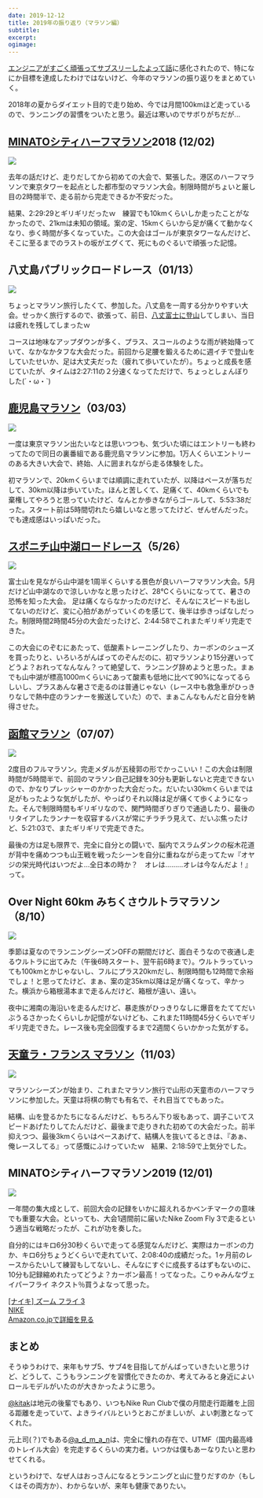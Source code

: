 ```yaml
---
date: 2019-12-12
title: 2019年の振り返り（マラソン編）
subtitle:
excerpt:
ogimage: 
---
```


[エンジニアがすごく頑張ってサブスリーしたよって話](https://techblog.kayac.com/sub-three-engineer)に感化されたので、特になにか目標を達成したわけではないけど、今年のマラソンの振り返りをまとめていく。

2018年の夏からダイエット目的で走り始め、今では月間100kmほど走っているので、ランニングの習慣をついたと思う。最近は寒いのでサボりがちだが...

## [MINATOシティハーフマラソン](https://minato-half.jp/)2018 (12/02)

![](/mol/images/2019/1212/07.jpg)

去年の話だけど、走りだしてから初めての大会で、緊張した。港区のハーフマラソンで東京タワーを起点とした都市型のマラソン大会。制限時間がちょいと厳し目の2時間半で、走る前から完走できるか不安だった。

結果、2:29:29とギリギリだったｗ　練習でも10kmくらいしか走ったことがなかったので、21kmは未知の領域。案の定、15kmくらいから足が痛くて動かなくなり、歩く時間が多くなっていた。この大会はゴールが東京タワーなんだけど、そこに至るまでのラストの坂がエグくて、死にものぐるいで頑張った記憶。

## 八丈島パブリックロードレース（01/13）

![](/mol/images/2019/1212/06.jpg)

ちょっとマラソン旅行したくて、参加した。八丈島を一周する分かりやすい大会。せっかく旅行するので、欲張って、前日、[八丈富士に登山](https://yamap.com/activities/2964169)してしまい、当日は疲れを残してしまったｗ

コースは地味なアップダウンが多く、プラス、スコールのような雨が終始降っていて、なかなかタフな大会だった。前回から足腰を鍛えるために週イチで登山をしていたせいか、足は大丈夫だった（疲れて歩いていたが）。ちょっと成長を感じていたが、タイムは2:27:11の２分速くなってただけで、ちょっとしょんぼりした(´・ω・`)

## [鹿児島マラソン](https://www.kagoshima-marathon.jp/)（03/03）

![](/mol/images/2019/1212/05.jpg)

一度は東京マラソン出たいなとは思いつつも、気づいた頃にはエントリーも終わってたので同日の裏番組である鹿児島マラソンに参加。1万人くらいエントリーのある大きい大会で、終始、人に囲まれながら走る体験をした。

初マラソンで、20kmくらいまでは順調に走れていたが、以降はペースが落ちだして、30km以降は歩いていた。ほんと苦しくて、足痛くて、40kmくらいでも棄権してやろうと思っていたけど、なんとか歩きながらゴールして、5:53:38だった。スタート前は5時間切れたら嬉しいなと思ってたけど、ぜんぜんだった。でも達成感はいっぱいだった。

## [スポニチ山中湖ロードレース](http://www.yamanakako-roadrace.com/)（5/26）

![](/mol/images/2019/1212/04.jpg)

富士山を見ながら山中湖を1周半くらいする景色が良いハーフマラソン大会。5月だけど山中湖なので涼しいかなと思ったけど、28℃くらいになってて、暑さの恐怖を知った大会。
足は痛くならなかったのだけど、そんなにスピードも出してないのだけど、変に心拍があがっていくのを感じて、後半は歩きっぱなしだった。制限時間2時間45分の大会だったけど、2:44:58でこれまたギリギリ完走できた。

この大会にのぞむにあたって、低酸素トレーニングしたり、カーボンのシューズを買ったりと、いろいろがんばってのぞんだのに、初マラソンより15分遅いってどうよ？おれってなんなん？って絶望して、ランニング辞めようと思った。まぁでも山中湖が標高1000mくらいにあって酸素も低地に比べて90%になってるらしいし、プラスあんな暑さで走るのは普通じゃない（レース中も救急車がひっきりなしで熱中症のランナーを搬送していた）ので、まぁこんなもんだと自分を納得させた。

## [函館マラソン](https://hakodate-marathon.jp/)（07/07）

![](/mol/images/2019/1212/03.jpg)

2度目のフルマラソン。完走メダルが五稜郭の形でかっこいい！この大会は制限時間が5時間半で、前回のマラソン自己記録を30分も更新しないと完走できないので、かなりプレッシャーのかかった大会だった。だいたい30kmくらいまでは足がもったような気がしたが、やっぱりそれ以降は足が痛くて歩くようになった。そんで制限時間もギリギリなので、関門時間ぎりぎりで通過したり、最後のリタイアしたランナーを収容するバスが常にチラチラ見えて、だいぶ焦ったけど、5:21:03で、またギリギリで完走できた。

最後の方は足も限界で、完全に自分との闘いで、脳内でスラムダンクの桜木花道が背中を痛めつつも山王戦を戦ったシーンを自分に重ねながら走ってたｗ『オヤジの栄光時代はいつだよ…全日本の時か？　オレは………オレは今なんだよ！』って。

## Over Night 60km みちくさウルトラマラソン（8/10）

![](/mol/images/2019/1212/02.jpg)

季節は夏なのでランニングシーズンOFFの期間だけど、面白そうなので夜通し走るウルトラに出てみた（午後6時スタート、翌午前6時まで）。ウルトラっていっても100kmとかじゃないし、フルにプラス20kmだし、制限時間も12時間で余裕でしょ！と思ってたけど、まぁ、案の定35km以降は足が痛くなって、辛かった。横浜から箱根湯本まで走るんだけど、箱根が遠い、遠い。

夜中に湘南の海沿いを走るんだけど、暴走族がひっきりなしに爆音をたててだいぶうるさかったくらいしか記憶がないけども、これまた11時間45分くらいでギリギリ完走できた。レース後も完全回復するまで2週間くらいかかった気がする。

## [天童ラ・フランス マラソン](http://www.lafrance-marathon.com/)（11/03）

![](/mol/images/2019/1212/01.jpg)

マラソンシーズンが始まり、これまたマラソン旅行で山形の天童市のハーフマラソンに参加した。天童は将棋の駒でも有名で、それ目当てでもあった。

結構、山を登るかたちになるんだけど、もちろん下り坂もあって、調子こいてスピードあげたりしてたんだけど、最後まで走りきれた初めての大会だった。前半抑えつつ、最後3kmくらいはペースあげて、結構人を抜いてるときは、『あぁ、俺レースしてる』って感慨にふけっていたｗ　結果、2:18:59で上気分でした。

## MINATOシティハーフマラソン2019 (12/01)

![](/mol/images/2019/1212/00.jpg)

一年間の集大成として、前回大会の記録をいかに超えれるかベンチマークの意味でも重要な大会。といっても、大会1週間前に届いたNike Zoom Fly 3で走るという適当な戦略だったが、これが功を奏した。

自分的にはキロ6分30秒くらいで走ってる感覚なんだけど、実際はカーボンの力か、キロ6分ちょうどくらいで走れていて、2:08:40の成績だった。1ヶ月前のレースからたいして練習もしてないし、そんなにすぐに成長するはずもないのに、10分も記録縮めれたってどうよ？カーボン最高！ってなった。こりゃみんなヴェイパーフライ ネクスト％買うよなって思った。

<div class="__media"><a href="https://www.amazon.co.jp/dp/B07TZ3FW5J/?tag=warikiru-22" target="_blank" rel="noopener">
<img src="https://images-na.ssl-images-amazon.com/images/I/81x8PAKlsQL._UX695_.jpg" alt="" class="__media__image">
<div class="__media__body">
    <div>[ナイキ] ズーム フライ 3</div>
    <div class="__media__text">NIKE</div>
    <div>Amazon.co.jpで詳細を見る</div>
</div>
</a></div>

## まとめ

そうゆうわけで、来年もサブ5、サブ4を目指してがんばっていきたいと思うけど、どうして、こうもランニングを習慣化できたのか、考えてみると身近によいロールモデルがいたのが大きかったように思う。

[@kitak](https://twitter.com/kitak)は地元の後輩でもあり、いつもNike Run Clubで僕の月間走行距離を上回る距離を走っていて、よきライバルというとおこがましいが、よい刺激となってくれた。

元上司(？)でもある[@a_d_m_a_n](https://twitter.com/a_d_m_a_n)は、完全に憧れの存在で、UTMF（国内最高峰のトレイル大会）を完走するくらいの実力者。いつかは僕もあーなりたいと思わせてくれる。

というわけで、なぜ人はおっさんになるとランニングと山に登りだすのか（もしくはその両方か）、わからないが、来年も健康でありたい。




